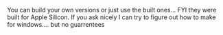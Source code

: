 You can build your own versions or just use the built ones...
FYI they were built for Apple Silicon.   If you ask nicely I can try to figure out how to make for windows....
but no guarrentees
